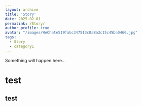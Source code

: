 ```yaml
---
layout: archive
title: 'Story'
date: 2025-02-01
permalink: /Story/
author_profile: true
avatar: "/images/WeChate519fabc347513c0a8a3c15c45ba0466.jpg"
tags:
  - Story
  - category1
---
```


Something will happen here...

test
======

test
------
